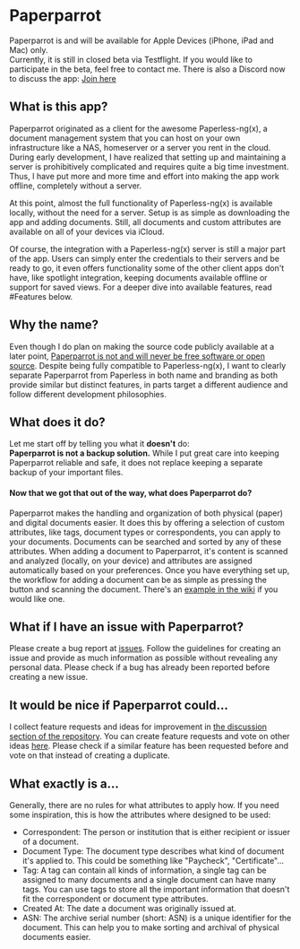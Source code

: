# Paperparrot

Paperparrot is and will be available for Apple Devices (iPhone, iPad and Mac) only.<br/>
Currently, it is still in closed beta via Testflight. If you would like to participate in the beta, feel free to contact me.
There is also a Discord now to discuss the app: [Join here](https://discord.gg/xa6hTS3GU8)

## What is this app?
Paperparrot originated as a client for the awesome Paperless-ng(x), a document management system that you can host on your own infrastructure like a NAS, homeserver or a server you rent in the cloud.
During early development, I have realized that setting up and maintaining a server is prohibitively complicated and requires quite a big time investment. Thus, I have put more and more time and effort into making the app work offline, completely without a server.

At this point, almost the full functionality of Paperless-ng(x) is available locally, without the need for a server. Setup is as simple as downloading the app and adding documents.
Still, all documents and custom attributes are available on all of your devices via iCloud.

Of course, the integration with a Paperless-ng(x) server is still a major part of the app. Users can simply enter the credentials to their servers and be ready to go, it even offers functionality some of the other client apps don't have, like spotlight integration, keeping documents available offline or support for saved views.
For a deeper dive into available features, read #Features below.


## Why the name?
Even though I do plan on making the source code publicly available at a later point, [Paperparrot is not and will never be free software or open source](https://en.wikipedia.org/wiki/Source-available_software#Distinction_from_free_and_open-source_software). 
Despite being fully compatible to Paperless-ng(x), I want to clearly separate Paperparrot from Paperless in both name and branding as both provide similar but distinct features, in parts target a different audience and follow different development philosophies.


## What does it do?
Let me start off by telling you what it **doesn't** do:<br/>
**Paperparrot is not a backup solution.** While I put great care into keeping Paperparrot reliable and safe, it does not replace keeping a separate backup of your important files.


#### Now that we got that out of the way, what **does** Paperparrot do?
Paperparrot makes the handling and organization of both physical (paper) and digital documents easier. It does this by offering a selection of custom attributes, like tags, document types or correspondents, you can apply to your documents. Documents can be searched and sorted by any of these attributes. When adding a document to Paperparrot, it's content is scanned and analyzed (locally, on your device) and attributes are assigned automatically based on your preferences. Once you have everything set up, the workflow for adding a document can be as simple as pressing the button and scanning the document. There's an [example in the wiki](https://github.com/LeoKlaus/Paperparrot/wiki/Usage-Example) if you would like one.

## What if I have an issue with Paperparrot?
Please create a bug report at [issues](https://github.com/LeoKlaus/Paperparrot/issues/new/choose). Follow the guidelines for creating an issue and provide as much information as possible without revealing any personal data. Please check if a bug has already been reported before creating a new issue.


## It would be nice if Paperparrot could...
I collect feature requests and ideas for improvement in [the discussion section of the repository](https://github.com/LeoKlaus/Paperparrot/discussions). You can create feature requests and vote on other ideas [here](https://github.com/LeoKlaus/Paperparrot/discussions/new/choose). Please check if a similar feature has been requested before and vote on that instead of creating a duplicate.


## What exactly is a...
Generally, there are no rules for what attributes to apply how. If you need some inspiration, this is how the attributes where designed to be used:
- Correspondent: The person or institution that is either recipient or issuer of a document. 
- Document Type: The document type describes what kind of document it's applied to. This could be something like "Paycheck", "Certificate"... 
- Tag: A tag can contain all kinds of information, a single tag can be assigned to many documents and a single document can have many tags. You can use tags to store all the important information that doesn't fit the correspondent or document type attributes. 
- Created At: The date a document was originally issued at. 
- ASN: The archive serial number (short: ASN) is a unique identifier for the document. This can help you to make sorting and archival of physical documents easier.
